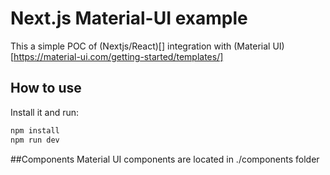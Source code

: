# Next.js Material-UI example

This a simple POC of (Nextjs/React)[] integration with (Material UI)[https://material-ui.com/getting-started/templates/]
## How to use

Install it and run:

```sh
npm install
npm run dev
```

##Components
Material UI components are located in ./components folder
